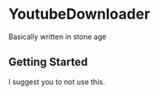 # YoutubeDownloader
Basically written in stone age

## Getting Started
I suggest you to not use this.
